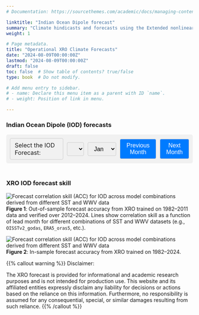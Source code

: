 ```yaml
---
# Documentation: https://sourcethemes.com/academic/docs/managing-content/

linktitle: "Indian Ocean Dipole forecast"
summary: "Climate hindicasts and forecasts using the Extended nonlinear recharge oscillator (XRO) model "
weight: 1

# Page metadata.
title: "Operational XRO Climate Forecasts"
date: "2024-08-09T00:00:00Z"
lastmod: "2024-08-09T00:00:00Z"
draft: false
toc: false  # Show table of contents? true/false
type: book  # Do not modify.

# Add menu entry to sidebar.
# - name: Declare this menu item as a parent with ID `name`.
# - weight: Position of link in menu.

---
```


### Indian Ocean Dipole (IOD) forecasts

<style>
  #image-selector {
    display: flex;
    align-items: center;
    gap: 10px;
    padding: 10px;
    background-color: #f1f1f1; /* Light grey background */
    border-radius: 5px; /* Rounded corners */
  }

  #image-selector label, #image-selector select, #image-selector button {
    margin: 0;
    padding: 8px 12px;
    font-size: 16px;
    border: 1px solid #ccc; /* Grey border */
    border-radius: 4px; /* Rounded corners for inputs and buttons */
  }

  button {
    background-color: #007bff; /* Bootstrap primary color */
    color: white;
    cursor: pointer;
    border: none;
    transition: background-color 0.3s ease;
  }

  button:hover {
    background-color: #0056b3; /* Darker blue on hover */
  }

  select {
    cursor: pointer;
  }
  #image-display {
    text-align: center; /* Centers the content inside this div */
    padding: 10px; /* Adds some padding around the content */
  }

  #selectedImage {
    width: 99%; /* Sets the image width to 80% of its container */
    max-width: 100%; /* Ensures the image does not exceed the size of the container */
    height: auto; /* Maintains the aspect ratio of the image */
    display: block; /* Makes the image a block element to apply width and centering */
    margin: 0 auto; /* Centers the image horizontally within its container */
  }

  #imageStatus {
    color: red;
    font-size: 16px; /* Sets the font size for the status message */
  }
  .references {
    list-style: none; /* Removes default list styling */
    padding: 0; /* Removes padding */
  }

  .references li {
    margin: 0 0 10px 0; /* Adds space between items */
    padding-left: 2ch; /* Adds padding to create space for hanging indent */
    text-indent: -2ch; /* Creates hanging indent */
  }
</style>


<div id="image-selector">
  <label for="yearDropdown">Select the IOD Forecast:</label>
  <select id="yearDropdown" onchange="updateImage()"></select>
  <select id="monthDropdown" onchange="updateImage()">
    <option value="01">Jan</option>
    <option value="02">Feb</option>
    <option value="03">Mar</option>
    <option value="04">Apr</option>
    <option value="05">May</option>
    <option value="06">Jun</option>
    <option value="07">Jul</option>
    <option value="08">Aug</option>
    <option value="09">Sep</option>
    <option value="10">Oct</option>
    <option value="11">Nov</option>
    <option value="12">Dec</option>
  </select>
  <button onclick="changeMonth(-1)">Previous Month</button>
  <button onclick="changeMonth(1)">Next Month</button>
</div>

<div id="image-display">
  <img id="selectedImage" src="" alt="Selected Image" style="display: none;">
  <p id="imageStatus" style="display: none;">Image unavailable for the selected date.</p>
</div>


<script>
  function populateYears() {
    const yearDropdown = document.getElementById('yearDropdown');
    const startYear = 2023;
    const endYear = 2028;
    const currentYear = new Date().getFullYear();

    for (let year = startYear; year <= endYear; year++) {
      const option = document.createElement('option');
      option.value = year;
      option.text = year;
      yearDropdown.appendChild(option);
    }

    yearDropdown.value = Math.min(currentYear, endYear); // default to current or max available
  }

  function updateImage() {
    const year = document.getElementById('yearDropdown').value;
    const month = document.getElementById('monthDropdown').value;
    const imagePath = `/XRO_plume/${year}-${month}_IOD.png`;

    const img = document.getElementById('selectedImage');
    const status = document.getElementById('imageStatus');

    const testImg = new Image();
    testImg.onload = function () {
      img.src = imagePath;
      img.style.display = 'block';
      status.style.display = 'none';
    };
    testImg.onerror = function () {
      img.style.display = 'none';
      status.style.display = 'block';
    };
    testImg.src = imagePath;
  }

  function setDefaultMonth() {
    const monthDropdown = document.getElementById('monthDropdown');
    const today = new Date();
    const day = today.getDate();
    const monthIndex = today.getMonth(); // 0-based

    // Default to previous month if before 15th
    monthDropdown.selectedIndex = (day <= 15) ? (monthIndex + 11) % 12 : monthIndex;
    updateImage();
  }

  function changeMonth(delta) {
    const monthDropdown = document.getElementById('monthDropdown');
    const yearDropdown = document.getElementById('yearDropdown');

    let currentMonthIndex = monthDropdown.selectedIndex;
    let currentYearIndex = yearDropdown.selectedIndex;

    const totalMonths = 12;
    const newMonthIndex = currentMonthIndex + delta;

    // Handle month rollover
    if (newMonthIndex < 0) {
      if (currentYearIndex > 0) {
        yearDropdown.selectedIndex = currentYearIndex - 1;
        monthDropdown.selectedIndex = totalMonths - 1;
      }
    } else if (newMonthIndex >= totalMonths) {
      if (currentYearIndex < yearDropdown.options.length - 1) {
        yearDropdown.selectedIndex = currentYearIndex + 1;
        monthDropdown.selectedIndex = 0;
      }
    } else {
      monthDropdown.selectedIndex = newMonthIndex;
    }

    updateImage();
  }

  window.onload = function () {
    populateYears();
    setDefaultMonth();
  };
</script>


### XRO IOD forecast skill
![Forecast correlation skill (ACC) for IOD across model combinations derived from different SST and WWV data](/XRO_skills/XRO_IOD_out_of_sample_skill_2012-2024.png)
**Figure 1**: Out-of-sample forecast accuracy from XRO trained on 1982–2011 data and verified over 2012–2024. Lines show correlation skill as a function of lead month for different combinations of SST and WWV datasets (e.g., `OISSTv2_godas`, `ERA5_oras5`, etc.).

![Forecast correlation skill (ACC) for IOD across model combinations derived from different SST and WWV data](/XRO_skills/XRO_IOD_in_sample_skill_1982-2024.png)
**Figure 2**: In-sample forecast accuracy from XRO trained on 1982–2024.




{{% callout warning %}}
Disclaimer: 

The XRO forecast is provided for informational and academic research purposes and is not intended for production use. This website and its affiliated entities expressly disclaim any liability for decisions or actions based on the reliance on this information. Furthermore, no responsibility is assumed for any consequential, special, or similar damages resulting from such reliance.
{{% /callout %}}
